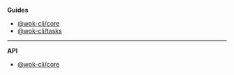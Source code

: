 **Guides**

- [@wok-cli/core](packages/core/)
  <!-- guides:@wok-cli/core -->
- [@wok-cli/tasks](packages/tasks/)
  <!-- guides:@wok-cli/tasks -->

---

**API**

- [@wok-cli/core](packages/core/api/)
  <!-- @wok-cli/core -->
